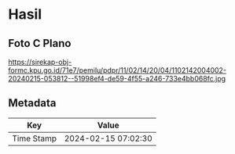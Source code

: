 # Hasil

## Foto C Plano

https://sirekap-obj-formc.kpu.go.id/71e7/pemilu/pdpr/11/02/14/20/04/1102142004002-20240215-053812--51998ef4-de59-4f55-a246-733e4bb068fc.jpg


## Metadata

| Key        | Value               |
| ---------- | ------------------- |
| Time Stamp | 2024-02-15 07:02:30 |




